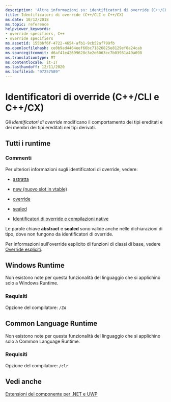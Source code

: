 ```yaml
---
description: 'Altre informazioni su: identificatori di override (C++/CLI e C++/CX)'
title: Identificatori di override (C++/CLI e C++/CX)
ms.date: 10/12/2018
ms.topic: reference
helpviewer_keywords:
- override specifiers, C++
- override specifiers
ms.assetid: 155bbf6f-4722-4654-afb1-9cb52af799fb
ms.openlocfilehash: ce0b9ad4464eef66bc71826825e8129ef0a24cab
ms.sourcegitcommit: d6af41e42699628c3e2e6063ec7b03931a49a098
ms.translationtype: MT
ms.contentlocale: it-IT
ms.lasthandoff: 12/11/2020
ms.locfileid: "97257589"
---
```

# <a name="override-specifiers--ccli-and-ccx"></a>Identificatori di override (C++/CLI e C++/CX)

Gli *identificatori di override* modificano il comportamento dei tipi ereditati e dei membri dei tipi ereditati nei tipi derivati.

## <a name="all-runtimes"></a>Tutti i runtime

### <a name="remarks"></a>Commenti

Per ulteriori informazioni sugli identificatori di override, vedere:

- [astratta](abstract-cpp-component-extensions.md)

- [new (nuovo slot in vtable)](new-new-slot-in-vtable-cpp-component-extensions.md)

- [override](override-cpp-component-extensions.md)

- [sealed](sealed-cpp-component-extensions.md)

- [Identificatori di override e compilazioni native](../dotnet/how-to-declare-override-specifiers-in-native-compilations-cpp-cli.md)

Le parole chiave **abstract** e **sealed** sono valide anche nelle dichiarazioni di tipo, dove non fungono da identificatori di override.

Per informazioni sull'override esplicito di funzioni di classi di base, vedere [Override espliciti](explicit-overrides-cpp-component-extensions.md).

## <a name="windows-runtime"></a>Windows Runtime

Non esistono note per questa funzionalità del linguaggio che si applichino solo a Windows Runtime.

### <a name="requirements"></a>Requisiti

Opzione del compilatore: `/ZW`

## <a name="common-language-runtime"></a>Common Language Runtime

Non esistono note per questa funzionalità del linguaggio che si applichino solo a Common Language Runtime.

### <a name="requirements"></a>Requisiti

Opzione del compilatore: `/clr`

## <a name="see-also"></a>Vedi anche

[Estensioni del componente per .NET e UWP](component-extensions-for-runtime-platforms.md)
